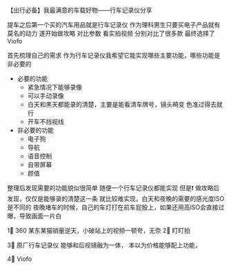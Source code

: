 【出行必备】我最满意的车载好物——行车记录仪分享

提车之后第一个买的汽车用品就是行车记录仪
作为理科男生只要买电子产品就有莫名的动力
遂开始做攻略 对比参数 看实拍视频
分别对比了很多款 最终选择了Viofo


首先梳理自己的需求
作为行车记录仪我希望它能实现哪些主要功能，哪些功能是非必要的

- 必要的功能
	- 紧急情况下能够录像
	- 可以手动录像
	- 白天和黑天都能录的清楚，主要是能看清车牌号，镜头畸变 色准过得去就行
	- 开车不挡视线
- 非必要的功能
	- 电子狗
	- 导航
	- 语音控制
	- 自带屏幕
	- 颜值

整理后发现需要的功能貌似很简单
随便一个行车记录仪都能实现
但是❗️
做攻略后发现，仅仅是能够录的清楚这一条
就比较难实现，白天和夜晚的需要的感光度ISO是不同的
夜晚堵车的时候，自己的车灯打在前车屁股上，如果还用高ISO会直接过曝，导致画面一片白


1⃣️ 360
某东某猫销量逆天，小破站上的视频一顿夸，无奈
2⃣️ 盯盯拍

3⃣️ 原厂行车记录仪
能够和后视镜融为一体，
本以为价格能够配上功能，

4⃣️ Viofo








